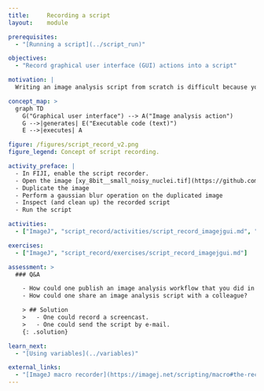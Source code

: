 ```yaml
---
title:     Recording a script
layout:    module

prerequisites:
  - "[Running a script](../script_run)"

objectives:
  - "Record graphical user interface (GUI) actions into a script"

motivation: |
  Writing an image analysis script from scratch is difficult because you need to remember all the commands needed to execute all the required actions. However, luckily some software packages have an option to record what you do in the graphical user interface into a script. This is very powerful and good to know!   

concept_map: >
  graph TD
    G("Graphical user interface") --> A("Image analysis action")
    G -->|generates| E("Executable code (text)")
    E -->|executes| A  

figure: /figures/script_record_v2.png
figure_legend: Concept of script recording.

activity_preface: |
  - In FIJI, enable the script recorder.
  - Open the image [xy_8bit__small_noisy_nuclei.tif](https://github.com/NEUBIAS/training-resources/raw/master/image_data/xy_8bit__small_noisy_nuclei.tif).
  - Duplicate the image
  - Perform a gaussian blur operation on the duplicated image
  - Inspect (and clean up) the recorded script
  - Run the script

activities:
  - ["ImageJ", "script_record/activities/script_record_imagejgui.md", "markdown"]

exercises:
  - ["ImageJ", "script_record/exercises/script_record_imagejgui.md"]

assessment: >
  ### Q&A

    - How could one publish an image analysis workflow that you did in a software that only has a graphical user interface?
    - How could one share an image analysis script with a colleague?

    > ## Solution
    >   - One could record a screencast.
    >   - One could send the script by e-mail.
    {: .solution}

learn_next:
  - "[Using variables](../variables)"

external_links:
  - "[ImageJ macro recorder](https://imagej.net/scripting/macro#the-recorder)"
---
```

